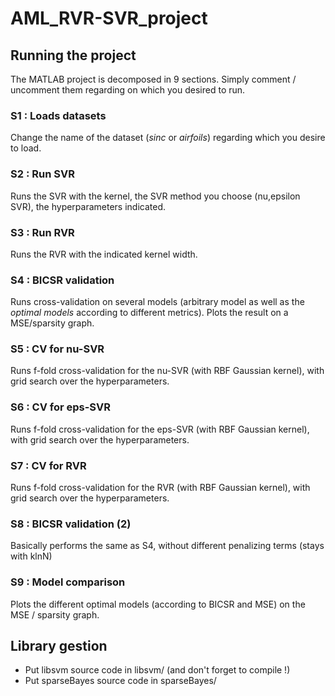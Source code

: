 # AML_RVR-SVR_project

## Running the project 
The MATLAB project is decomposed in 9 sections. Simply comment / uncomment them regarding on which you desired to run. 
### S1 : Loads datasets 
Change the name of the dataset (*sinc* or *airfoils*) regarding which you desire to load.  
### S2 : Run SVR
Runs the SVR with the kernel, the SVR method you choose (nu,epsilon SVR), the hyperparameters indicated.
### S3 : Run RVR
Runs the RVR with the indicated kernel width. 
### S4 : BICSR validation 
Runs cross-validation on several models (arbitrary model as well as the *optimal models* according to different metrics). Plots the result on a MSE/sparsity graph. 
### S5 : CV for nu-SVR
Runs f-fold cross-validation for the nu-SVR (with RBF Gaussian kernel), with grid search over the hyperparameters. 
### S6 : CV for eps-SVR
Runs f-fold cross-validation for the eps-SVR (with RBF Gaussian kernel), with grid search over the hyperparameters.
### S7 : CV for RVR
Runs f-fold cross-validation for the RVR (with RBF Gaussian kernel), with grid search over the hyperparameters.
### S8 : BICSR validation (2)
Basically performs the same as S4, without different penalizing terms (stays with klnN)
### S9 : Model comparison 
Plots the different optimal models (according to BICSR and MSE) on the MSE / sparsity graph. 

## Library gestion
* Put libsvm source code in libsvm/ (and don't forget to compile !)
* Put sparseBayes source code in sparseBayes/ 
